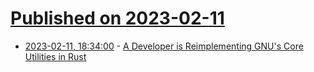 # [Published on 2023-02-11](index.md)

* [2023-02-11, 18:34:00](https://linux.slashdot.org/story/23/02/11/0559223/a-developer-is-reimplementing-gnus-core-utilities-in-rust?utm_source=rss1.0mainlinkanon&utm_medium=feed) - [A Developer is Reimplementing GNU's Core Utilities in Rust](https://linux.slashdot.org/story/23/02/11/0559223/a-developer-is-reimplementing-gnus-core-utilities-in-rust?utm_source=rss1.0mainlinkanon&utm_medium=feed)
